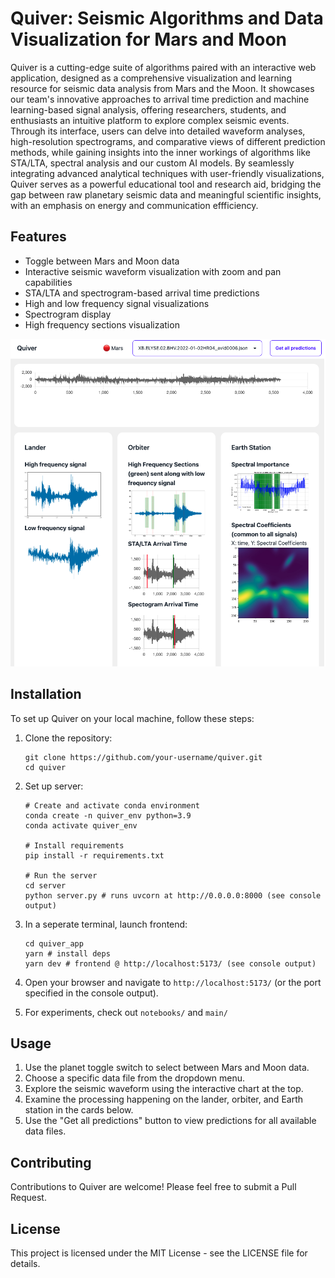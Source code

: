 # Quiver: Seismic Algorithms and Data Visualization for Mars and Moon

Quiver is a cutting-edge suite of algorithms paired with an interactive web application, designed as a comprehensive visualization and learning resource for seismic data analysis from Mars and the Moon. It showcases our team's innovative approaches to arrival time prediction and machine learning-based signal analysis, offering researchers, students, and enthusiasts an intuitive platform to explore complex seismic events. Through its interface, users can delve into detailed waveform analyses, high-resolution spectrograms, and comparative views of different prediction methods, while gaining insights into the inner workings of algorithms like STA/LTA, spectral analysis and our custom AI models. By seamlessly integrating advanced analytical techniques with user-friendly visualizations, Quiver serves as a powerful educational tool and research aid, bridging the gap between raw planetary seismic data and meaningful scientific insights, with an emphasis on energy and communication effficiency.

## Features

- Toggle between Mars and Moon data
- Interactive seismic waveform visualization with zoom and pan capabilities
- STA/LTA and spectrogram-based arrival time predictions
- High and low frequency signal visualizations
- Spectrogram display
- High frequency sections visualization

![alt text](image.png)

## Installation

To set up Quiver on your local machine, follow these steps:

1. Clone the repository:

   ```
   git clone https://github.com/your-username/quiver.git
   cd quiver
   ```

2. Set up server:

   ```
   # Create and activate conda environment
   conda create -n quiver_env python=3.9
   conda activate quiver_env

   # Install requirements
   pip install -r requirements.txt

   # Run the server
   cd server
   python server.py # runs uvcorn at http://0.0.0.0:8000 (see console output)
   ```

3. In a seperate terminal, launch frontend:

   ```
   cd quiver_app
   yarn # install deps
   yarn dev # frontend @ http://localhost:5173/ (see console output)
   ```

4. Open your browser and navigate to `http://localhost:5173/` (or the port specified in the console output).
5. For experiments, check out `notebooks/` and `main/`

## Usage

1. Use the planet toggle switch to select between Mars and Moon data.
2. Choose a specific data file from the dropdown menu.
3. Explore the seismic waveform using the interactive chart at the top.
4. Examine the processing happening on the lander, orbiter, and Earth station in the cards below.
5. Use the "Get all predictions" button to view predictions for all available data files.

## Contributing

Contributions to Quiver are welcome! Please feel free to submit a Pull Request.

## License

This project is licensed under the MIT License - see the LICENSE file for details.

